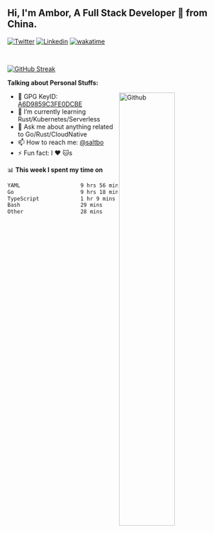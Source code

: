 ## Hi, I'm Ambor, A Full Stack Developer 🚀 from China.

[![Twitter](https://img.shields.io/badge/-saltbo-1ca0f1?style=flat&logo=twitter&logoColor=white)](https://twitter.com/rdsaltbo)
[![Linkedin](https://img.shields.io/badge/-saltbo-blue?style=flat&logo=Linkedin&logoColor=white)](https://www.linkedin.com/in/saltbo/)
[![wakatime](https://wakatime.com/badge/user/f82b1c77-faab-48cd-aef5-a12c0aff104b.svg)](https://wakatime.com/@f82b1c77-faab-48cd-aef5-a12c0aff104b)

&nbsp;  

[![GitHub Streak](http://github-readme-streak-stats.herokuapp.com?user=saltbo&hide_border=true&date_format=M%20j%5B%2C%20Y%5D)](https://git.io/streak-stats)

**Talking about Personal Stuffs:**
<!-- Any image aligned to the right. Beware the width  -->
<img width="50%" align="right" alt="Github" src="https://raw.githubusercontent.com/saltbo/saltbo/master/images/git-header.svg" />

- 🤘 GPG KeyID: [A6D9859C3FE0DCBE](https://saltbo.cn/pgp_keys.asc)
- 🌱 I’m currently learning Rust/Kubernetes/Serverless
- 💬 Ask me about anything related to Go/Rust/CloudNative
- 📫 How to reach me: [@saltbo](https://t.me/saltbo)
- ⚡ Fun fact: I :heart: :cat:s


📊 **This week I spent my time on**
<!--START_SECTION:waka-->

```txt
YAML                   9 hrs 56 mins   ███████████░░░░░░░░░░░░░░   44.19 %
Go                     9 hrs 18 mins   ██████████▒░░░░░░░░░░░░░░   41.34 %
TypeScript             1 hr 9 mins     █▒░░░░░░░░░░░░░░░░░░░░░░░   05.12 %
Bash                   29 mins         ▓░░░░░░░░░░░░░░░░░░░░░░░░   02.16 %
Other                  28 mins         ▓░░░░░░░░░░░░░░░░░░░░░░░░   02.13 %
```

<!--END_SECTION:waka-->

